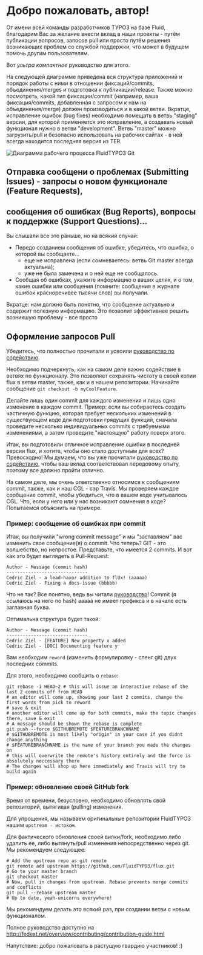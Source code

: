 Добро пожаловать, автор!
========================

От имени всей команды разработчиков TYPO3 на базе Fluid, благодарим Вас за желание внести вклад в наши проекты - путём
публикации вопросов, запосов pull или просто путём решения возникающих проблем со службой поддержки,
что может в будущем помочь другим пользователям.

Вот *ультра компактное* руководство для этого.

На следующей диаграмме приведена вся структура приложений и порядок работы с ними в отношении фиксаций/commits,
объединения/merges и подготовки к публикации/release. Также можно посмотреть, какой тип фиксации/commit (например,
ваша фиксация/commits, добавленная с запросом к нам на объединения/merge) должен производиться и в какой ветви. Вкратце,
исправление ошибок (bug fixes) необходимо помещать в ветвь "staging" версии, для которой применяется это исправление,
а создавать новый функционал нужно в ветви "development". Ветвь "master" можно загрузить/pull и безопасно использовать на
рабочих сайтах - в ней всегда находится последняя версия из TER.

![Диаграмма рабочего процесса FluidTYPO3 Git](Images/GitFlowDiagram.png)

## Отправка сообщени о проблемах (Submitting Issues) - запросы о новом функционале (Feature Requests),
## сообщения об ошибках (Bug Reports), вопросы к поддержке (Support Questions)...

Вы слышали все это раньше, но на всякий случай:

* Передо созданием сообщения об ошибке, убедитесь, что ошибка, о которой вы сообщаете...
  - еще не исправлена (если сомневаетесь: ветвь Git master всегда актуальна);
  - уже не была замечена и о ней еще не сообщалось.
* Сообщая об ошибках, укажите информацию о ваших целях, и о том, какие ошибки или сообщения (помните: сообщения в журнале
  ошибок красноречивее тысячи слов) вы получали.

Вкратце: нам должно быть понятно, что сообщение актуально и содержит полезную информацию. Это позволит эффективнее решить
возникшую проблему - все просто

## Оформление запросов Pull

Убедитесь, что полностью прочитали и усвоили [руководство по содействию][contributionGuide].

Необходимо подчеркнуть, как на самом деле важно содействие в ветвях по функционалу. Это позволяет сохранять чистоту в своей
копии flux в ветви master, также, как и в нашем репозитории. Начинайте сообщение ``git checkout -b myCoolFeature``.

Делайте лишь один commit для каждого изменения и лишь одно изменение в каждом commit. Пример: если вы собираетесь создать
частичную функцию, которая требует нескольких изменений в существующем коде для подготовки грядущих функций,
сначала проведите несколько индивидуальных commits с требуемыми изменениями, а затем проведите "настоящую" работу поверх этого.

Итак, вы подготовили отличное исправление ошибки в последней версии flux, и хотите, чтобы оно стало доступным для всех?
Превосходно! Мы думаем, что вы уже прочитали [руководство по содействию][contributionGuide],
чтобы ваш вклад соответствовал передовому опыту, поэтому все должно пройти отлично.

На самом деле, мы очень ответственно относимся к сообщениям commit, также, как и наш CGL - сэр Travis. Мы проверяем каждое
сообщение commit, чтобы убедиться, что в вашем коде учитывалось CGL. Что, если у него или у нас возникают сомнения в коде?
Попытаемся объяснить на примере.

### Пример: сообщение об ошибках при commit

Итак, вы получили "wrong commit message" и мы "заставляем" вас изменить свое сообщение(я) о commit. Что теперь? GIT - это
волшебство, но непростое. Представьте, что имеется 2 commits. И вот как это будет выглядеть в Pull-Request:

```
Author - Message (commit hash)
------------------------------
Cedric Ziel - a lead-haxor addition to flUx! (aaaaa)
Cedric Ziel - Fixing a docs-issue (bbbbb)
```

Что не так? Все понятно, ведь вы читали [руководство][contributionGuide]! Commit (я ссылаюсь на него по hash) aaaaa не имеет
префикса и в начале есть заглавная буква.

Оптимальна структура будет такой:

```
Author - Message (commit hash)
------------------------------
Cedric Ziel - [FEATURE] New property x added
Cedric Ziel - [DOC] Documenting feature y
```

Вам необходим ``reword`` (изменить формулировку - сленг git) двух последних commits.

Для этого, необходимо сообщить о ``rebase``:
```
git rebase -i HEAD~2 # this will issue an interactive rebase of the last 2 commits off from HEAD
# an editor will come up, showing your last 2 commits, change the first words from pick to reword
# save & exit
# another editor will come up for both commits, make the topic changes there, save & exit
# A message should be shown the rebase is complete
git push --force $GITHUBREMOTE $FEATUREBRANCHNAME
# $GITHUBREMOTE is most likely "origin" in your case if you didnt change anything
# $FEATUREBRANCHNAME is the name of your branch you made the changes on
# this will overwrite the remote's history entirely and the force is absolutely neccessary there
# The changes will shop up here immediately and Travis will try to build again
```

### Пример: обновление своей GitHub fork

Время от времени, безусловно, необходимо обновлять свой репозиторий, вытягивая (pulling) изменения.

Для упрощения, мы называем оригинальные репозитории FluidTYPO3 нашим ``upstream - истоком``.

Для фактического обновления своей вилки/fork, необходимо либо удалить ее, либо вытянуть/pull изменения непосредственно через git.
Мы рекомендуем следующее:

```
# Add the upstream repo as git remote
git remote add upstream https://github.com/FluidTYPO3/flux.git
# Go to your master branch
git checkout master
# Now, pull in changes from upstream. Rebase prevents merge commits and conflicts
git pull --rebase upstream master
# Up to date, yeah-unicorns everywhere!
```

Мы рекомендуем делать это всякий раз, при создании ветви с новым функционалом.

Полное руководство доступно на http://fedext.net/overview/contributing/contribution-guide.html

Напутствие: добро пожаловать в растущую гвардию участников! :)

[contributionGuide]: https://github.com/FluidTYPO3/flux.git "FluidTYPO3 contribution guide"
[pomodoro]: http://www.pomodorotechnique.com/ "The Pomodory Technique"
